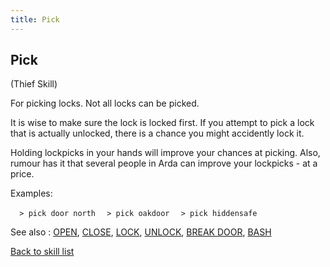 ```yaml
---
title: Pick
---
```


## Pick

(Thief Skill)

For picking locks. Not all locks can be picked.

It is wise to make sure the lock is locked first. If you attempt to pick
a lock that is actually unlocked, there is a chance you might accidently
lock it.

Holding lockpicks in your hands will improve your chances at picking.
Also, rumour has it that several people in Arda can improve your
lockpicks - at a price.

Examples:

`  > pick door north`
`  > pick oakdoor`
`  > pick hiddensafe`

See also : [OPEN](OPEN "wikilink"), [CLOSE](CLOSE "wikilink"),
[LOCK](LOCK "wikilink"), [UNLOCK](UNLOCK "wikilink"), [BREAK
DOOR](BREAK_DOOR "wikilink"), [BASH](BASH "wikilink")

[Back to skill list](Skill "wikilink")